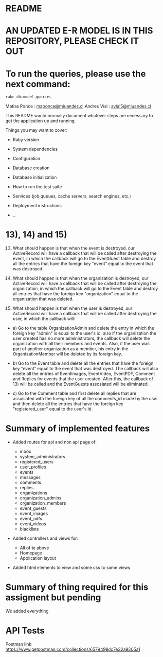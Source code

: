 # README

# AN UPDATED E-R MODEL IS IN THIS REPOSITORY, PLEASE CHECK IT OUT

# To run the queries, please use the next command: 
```bash
rake db:model_queries
```

Matias Ponce : maponce@miuandes.cl
Andres Vial : avial5@miuandes.cl

This README would normally document whatever steps are necessary to get the
application up and running.

Things you may want to cover:

* Ruby version

* System dependencies

* Configuration

* Database creation

* Database initialization

* How to run the test suite

* Services (job queues, cache servers, search engines, etc.)

* Deployment instructions

* ...

# 13), 14) and 15)

13) What should happen is that when the event is destroyed, our ActiveRecord 
will have a callback that will be called after destroying the event, in which 
the callback will go to the EventGuest table and destroy all the entries that have 
the foreign key "event" equal to the event that was destroyed.

14) What should happen is that when the organization is destroyed, our ActiveRecord 
will have a callback that will be called after destroying the organization, in 
which the callback will go to the Event table and destroy all entries that have 
the foreign key "organization" equal to the organization that was deleted.

15) What should happen is that when the user is destroyed, our ActiveRecord 
will have a callback that will be called after destroying the user, in 
which the callback will:

* a) Go to the table OrganizationAdmin and delete the entry in which the foreign 
key "admin" is equal to the user's id, also if the organization the user created has no more
administrators, the callback will delete the organization with all their members and events. 
Also, if the user was part of another organization as a member, his entry in the OrganizationMember
will be deleted by its foreign key.

* b) Go to the Event table and delete all the entries that have 
the foreign key "event" equal to the event that was destroyed. The callback will also delete all the 
entries of EventImages, EventVideo, EventPDF, Comment and Replies for events that the user created. 
After this, the callback of 13) will be called and the EventGuests assosiated will be eliminated.

* c) Go to the Comment table and first delete all replies that are assosiated with the foreign key of all the 
comments_id made by the user and then delete all the entries that have the foreign key "registered_user" equal 
to the user's id. 

# Summary of implemented features

* Added routes for api and non api page of:
    * inbox
    * system_administrators
    * registered_users
    * user_profiles
    * events
    * messages
    * comments
    * replies
    * organizations
    * organization_admins
    * organization_members
    * event_guests
    * event_images
    * event_pdfs
    * event_videos
    * blacklists

* Added controllers and views for:
    * All of te above
    * Homepage
    * Application layout

* Added html elements to view and some css to some views

# Summary of thing required for this assigment but pending

We added everything

# API Tests

Postman link: https://www.getpostman.com/collections/6579499dc7e32a9305a1
